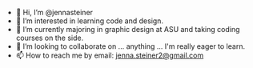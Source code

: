 - 👋 Hi, I’m @jennasteiner
- 👀 I’m interested in learning code and design.
- 🌱 I’m currently majoring in graphic design at ASU and taking coding courses on the side. 
- 💞️ I’m looking to collaborate on ... anything ... I'm really eager to learn. 
- 📫 How to reach me by email: jenna.steiner2@gmail.com

<!---
jennasteiner/jennasteiner is a ✨ special ✨ repository because its `README.md` (this file) appears on your GitHub profile.
You can click the Preview link to take a look at your changes.
--->
